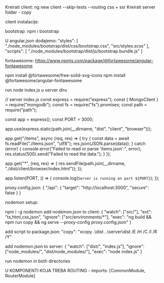 Kreirati client: ng new client --skip-tests --routing
css + ssr
Kreirati server folder - copy


client instalacije:

bootstrap:
npm i bootstrap

U angular.json dodajemo:
"styles": [
  "./node_modules/bootstrap/dist/css/bootstrap.css",
  "src/styles.scss"
],
"scripts": [
  "./node_modules/bootstrap/dist/js/bootstrap.bundle.js"
]

fontawesome:
https://www.npmjs.com/package/@fortawesome/angular-fontawesome

npm install @fortawesome/free-solid-svg-icons
npm install @fortawesome/angular-fontawesome


run node index.js u server diru

// server index.js
const express = require("express");
const { MongoClient } = require("mongodb");
const fs = require("fs").promises;
const path = require("path");

const app = express();
const PORT = 3000;

app.use(express.static(path.join(__dirname, "dist", "client", "browser")));

app.get("/items", async (req, res) => {
  try {
    const data = await fs.readFile("./items.json", "utf8");
    res.json(JSON.parse(data));
  } catch (error) {
    console.error("Failed to read or parse 'items.json':", error);
    res.status(500).send("Failed to read the data.");
  }
});

app.get("*", (req, res) => {
  res.sendFile(path.join(__dirname, "./dist/client/browser/index.html"));
});

app.listen(PORT, () => {
  console.log(`Server is running on port ${PORT}`);
});


proxy.config.json:
{
    "/api": {
        "target": "http://localhost:3000",
        "secure": false
    }
}


nodemon setup:

npm i -g nodemon
add nodemon.json to client:
{
    "watch": ["src/"],
    "ext": "ts,html,css,json",
    "ignore": ["src/environments/*"],
    "exec": "ng build && npm run copy && ng serve --proxy-config proxy.config.json"
  }

add script to package.json:
"copy": "xcopy .\\dist ..\\server\\dist /E /H /C /I /R /Y"

add nodemon.json to server:
{
  "watch": ["dist/", "index.js"],
  "ignore": ["node_modules/", "dist/node_modules/"],
  "exec": "node index.js"
}

run nodemon in both directories


U KOMPONENTI KOJA TREBA ROUTING - imports: [CommonModule, RouterModule]